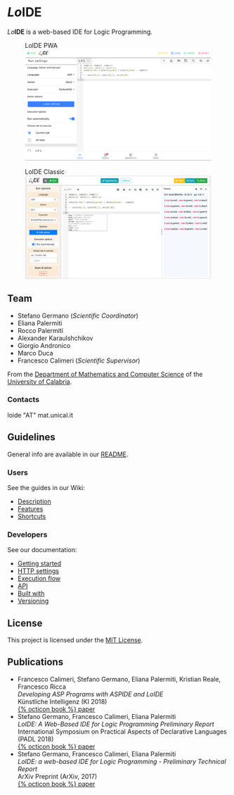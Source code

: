 # _Lo_**IDE**

_Lo_**IDE** is a web-based IDE for Logic Programming.

<figure>
 <figcaption>LoIDE PWA</figcaption>
 
 <img src="screenshots/LoIDE-PWA.png" alt="LoIDE-PWA web GUI">
</figure>

<figure>
 <figcaption>LoIDE Classic</figcaption>
 
 <img src="screenshots/screenshot_3-col.png" alt="LoIDE-Classic web GUI">
</figure>

<!--
[![LoIDE web GUI](screenshots/screenshot_3-col.png)](https://loide.demacs.unical.it:8433)

Find a live demo at [loide.demacs.unical.it](https://loide.demacs.unical.it:8433)
-->

## Team

- Stefano Germano (_Scientific Coordinator_)
- Eliana Palermiti
- Rocco Palermiti
- Alexander Karaulshchikov
- Giorgio Andronico
- Marco Duca
- Francesco Calimeri (_Scientific Supervisor_)

From the [Department of Mathematics and Computer Science](https://www.mat.unical.it) of the [University of Calabria](http://unical.it).

### Contacts

loide "AT" mat.unical.it

## Guidelines

General info are available in our [README](https://github.com/DeMaCS-UNICAL/LoIDE/blob/master/README.md).

### Users

See the guides in our Wiki:

- [Description](https://github.com/DeMaCS-UNICAL/LoIDE/wiki/Layout-Overview)
- [Features](https://github.com/DeMaCS-UNICAL/LoIDE/wiki/Main-Features)
- [Shortcuts](https://github.com/DeMaCS-UNICAL/LoIDE/wiki/Keyboard-Shortcuts)

### Developers

See our documentation:

- [Getting started](https://github.com/DeMaCS-UNICAL/LoIDE/wiki/Getting-Started)
- [HTTP settings](https://github.com/DeMaCS-UNICAL/LoIDE/wiki/HTTP-ports-and-TSL-support)
- [Execution flow](https://github.com/DeMaCS-UNICAL/LoIDE/wiki/Execution-flow)
- [API](https://github.com/DeMaCS-UNICAL/LoIDE/wiki/API)
- [Built with](https://github.com/DeMaCS-UNICAL/LoIDE/blob/master/README.md#built-with)
- [Versioning](https://github.com/DeMaCS-UNICAL/LoIDE/blob/master/README.md#versioning)

## License

This project is licensed under the [MIT License](LICENSE).

## Publications

- Francesco Calimeri, Stefano Germano, Eliana Palermiti, Kristian Reale, Francesco Ricca  
_Developing ASP Programs with ASPIDE and LoIDE_  
Künstliche Intelligenz (KI 2018)  
[{% octicon book %} paper](https://link.springer.com/article/10.1007%2Fs13218-018-0534-z)
- Stefano Germano, Francesco Calimeri, Eliana Palermiti  
_LoIDE: A Web-Based IDE for Logic Programming Preliminary Report_  
International Symposium on Practical Aspects of Declarative Languages (PADL 2018)  
[{% octicon book %} paper](https://link.springer.com/chapter/10.1007%2F978-3-319-73305-0_10)
- Stefano Germano, Francesco Calimeri, Eliana Palermiti  
_LoIDE: a web-based IDE for Logic Programming - Preliminary Technical Report_  
ArXiv Preprint (ArXiv, 2017)  
[{% octicon book %} paper](https://arxiv.org/abs/1709.05341)
